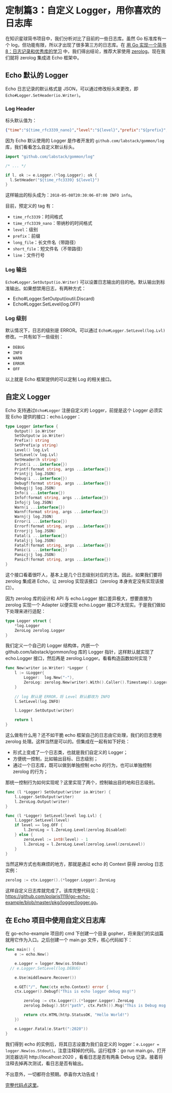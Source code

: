 # 定制篇3：自定义 Logger，用你喜欢的日志库

在知识星球简书项目中，我们分析对比了目前的一些日志库。虽然 Go 标准库有一个 log，但功能有限，所以才出现了很多第三方的日志库。在 [用 Go 实现一个简书 8：日志记录和优秀库的学习](https://studygolang.com/topics/10625) 中，我们得出结论，推荐大家使用 [zerolog](https://github.com/rs/zerolog)。现在我们就将 zerolog 集成进 Echo 框架中。

## Echo 默认的 Logger

Echo 日志记录的默认格式是 JSON，可以通过修改标头来更改，即 `Echo#Logger.SetHeader(io.Writer)`。

### Log Header

标头默认值为：

```json
{"time":"${time_rfc3339_nano}","level":"${level}","prefix":"${prefix}","file":"${short_file}","line":"${line}"}
```

因为 Echo 默认使用的 Logger 是作者开发的 `github.com/labstack/gommon/log` 库，我们看看怎么自定义默认标头。

```go
import "github.com/labstack/gommon/log"

/* ... */

if l, ok := e.Logger.(*log.Logger); ok {
  l.SetHeader("${time_rfc3339} ${level}")
}
```

这样输出的标头成为：`2018-05-08T20:30:06-07:00 INFO info`。

目前，预定义的 tag 有：

- `time_rfc3339`：时间格式
- `time_rfc3339_nano`：带纳秒的时间格式
- `level`：级别
- `prefix`：前缀
- `long_file`：长文件名（带路径）
- `short_file`：短文件名（不带路径）
- `line`：文件行号

### Log 输出

`Echo#Logger.SetOutput(io.Writer)` 可以设置日志输出的目的地。默认输出到标准输出。如果想禁用日志，有两种方式：

- Echo#Logger.SetOutput(ioutil.Discard)
- Echo#Logger.SetLevel(log.OFF)

### Log 级别

默认情况下，日志的级别是 ERROR。可以通过 `Echo#Logger.SetLevel(log.Lvl)` 修改。一共有如下一些级别：

- `DEBUG`
- `INFO`
- `WARN`
- `ERROR`
- `OFF`

以上就是 Echo 框架提供的可以定制 Log 的相关接口。

## 自定义 Logger

Echo 支持通过`Echo#Logger` 注册自定义的 Logger，前提是这个 Logger 必须实现 Echo 提供的接口：echo.Logger：

```go
type Logger interface {
    Output() io.Writer
    SetOutput(w io.Writer)
    Prefix() string
    SetPrefix(p string)
    Level() log.Lvl
    SetLevel(v log.Lvl)
    SetHeader(h string)
    Print(i ...interface{})
    Printf(format string, args ...interface{})
    Printj(j log.JSON)
    Debug(i ...interface{})
    Debugf(format string, args ...interface{})
    Debugj(j log.JSON)
    Info(i ...interface{})
    Infof(format string, args ...interface{})
    Infoj(j log.JSON)
    Warn(i ...interface{})
    Warnf(format string, args ...interface{})
    Warnj(j log.JSON)
    Error(i ...interface{})
    Errorf(format string, args ...interface{})
    Errorj(j log.JSON)
    Fatal(i ...interface{})
    Fatalj(j log.JSON)
    Fatalf(format string, args ...interface{})
    Panic(i ...interface{})
    Panicj(j log.JSON)
    Panicf(format string, args ...interface{})
}
```

这个接口看着很吓人，基本上是几个日志级别对应的方法。因此，如果我们要将 zerolog 集成进 Echo，让 zerolog 实现该接口（zerolog 本身肯定没有实现该接口）。

因为 zerolog 库的设计和 API 与 echo.Logger 接口差异极大，想要直接为 zerolog 实现一个 Adapter 以便实现 echo.Logger 接口不太现实。于是我们做如下处理来进行适配：

```go
type Logger struct {
	*log.Logger
	ZeroLog zerolog.Logger
}
```

我们定义一个自己的 Logger 结构体，内嵌一个 github.com/labstack/gommon/log 库的 Logger 指针，这样默认就实现了 echo.Logger 接口，然后再是 zerolog.Logger。看看构造函数如何实现？

```go
func New(writer io.Writer) *Logger {
	l := &Logger{
		Logger:  log.New("-"),
		ZeroLog: zerolog.New(writer).With().Caller().Timestamp().Logger(),
	}
  
	// log 默认是 ERROR，将 Level 默认都改为 INFO
	l.SetLevel(log.INFO)

	l.Logger.SetOutput(writer)

	return l
}
```

这么做有什么用？还不如干脆 echo 框架自己的日志由它处理，我们的日志使用 zerolog 处理。这样当然是可以的。但集成在一起有如下好处：

- 形式上变成了一个日志类，也就是我们自定义的 Logger；
- 方便统一控制，比如输出目标、日志级别；
- 通过一个日志库，既可以做到单独控制 echo 的行为，也可以单独控制 zerolog 的行为；

那统一控制行为如何实现呢？这里实现了两个，控制输出目的地和日志级别。

```go
func (l *Logger) SetOutput(writer io.Writer) {
	l.Logger.SetOutput(writer)
	l.ZeroLog.Output(writer)
}

func (l *Logger) SetLevel(level log.Lvl) {
	l.Logger.SetLevel(level)
	if level == log.OFF {
		l.ZeroLog = l.ZeroLog.Level(zerolog.Disabled)
	} else {
		zeroLevel := int8(level) - 1
		l.ZeroLog = l.ZeroLog.Level(zerolog.Level(zeroLevel))
	}
}
```

当然这种方式也有麻烦的地方，那就是通过 echo 的 Context 获得 zerolog 日志实例：

```go
zerolog := ctx.Logger().(*logger.Logger).ZeroLog
```

这样自定义日志库就完成了。该库完整代码见：<https://github.com/polaris1119/go-echo-example/blob/master/pkg/logger/logger.go>。

## 在 Echo 项目中使用自定义日志库

在 go-echo-example 项目的 cmd 下创建一个目录 gopher，将来我们的实战篇就用它作为入口。之后创建一个 main.go 文件，核心代码如下：

```go
func main() {
	e := echo.New()

	e.Logger = logger.New(os.Stdout)
  // e.Logger.SetLevel(log.DEBUG)

	e.Use(middleware.Recover())

	e.GET("/", func(ctx echo.Context) error {
    ctx.Logger().Debugf("This is echo logger debug msg!")

		zerolog := ctx.Logger().(*logger.Logger).ZeroLog
		zerolog.Debug().Str("path", ctx.Path()).Msg("This is Debug msg!")

		return ctx.HTML(http.StatusOK, "Hello World!")
	})

	e.Logger.Fatal(e.Start(":2020"))
}
```

我们得到 echo 的实例后，将其日志设置为我们自定义的 logger：`e.Logger = logger.New(os.Stdout)`。注意注释掉的代码。运行程序：go run main.go，打开浏览器访问 http://localhost:2020 ，看看日志是否有两条 Debug 记录。接着将注释去掉再次测试，看日志是否有输出。

不出意外，一切都符合预期。恭喜你大功告成！

[完整代码点这里](https://github.com/polaris1119/go-echo-example/tree/091967f4bea4a3f9ee7c20411f15287d2c950e02)。


